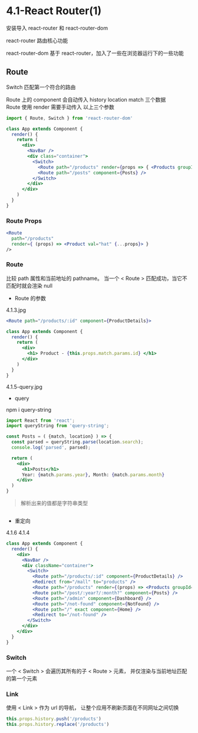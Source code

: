 # 4.1-React Router(1)

安装导入 react-router 和 react-router-dom

react-router 路由核心功能

react-router-dom 基于 react-router，加入了一些在浏览器运行下的一些功能


## Route

Switch 匹配第一个符合的路由

Route 上的 component 会自动传入 history location match 三个数据 <br>
Route 使用 render 需要手动传入 以上三个参数

```jsx
import { Route, Switch } from 'react-router-dom'

class App extends Component {
  render() {
    return (
      <div>
        <NavBar />
        <div class="container">
          <Switch>
            <Route path="/products" render={props => { <Products groupId={99} {...props} /> }} />
            <Route path="/posts" component={Posts} />
          </Switch>
        </div> 
      </div>
    )
  }
}

```

### Route Props

```jsx
<Route 
  path="/products"
  render={ (props) => <Product val="hat" {...props}> }
/>
```

### Route

比较 path 属性和当前地址的 pathname。 当一个 < Route > 匹配成功，当它不匹配时就会渲染 null

* Route 的参数

4.1.3.jpg

```jsx
<Route path="/products/:id" component={ProductDetails}>
```

```jsx
class App extends Component {
  render() {
    return (
      <div>
        <h1> Product - {this.props.match.params.id} </h1>
      </div>
    )
  }
}
```

4.1.5-query.jpg

* query

npm i query-string

```jsx
import React from 'react';
import queryString from 'query-string';

const Posts = ( {match, location} ) => {
  const parsed = queryString.parse(location.search);
  console.log('parsed', parsed);

  return (
    <div>
      <h1>Posts</h1>
      Year: {match.params.year}, Month: {match.params.month}
    </div>
  )
}
```

> 解析出来的值都是字符串类型

```jsx

```

* 重定向

4.1.6 4.1.4

```jsx
class App extends Component {
  render() {
    <div>
      <NavBar />
      <div className="container">
        <Switch>
          <Route path="/products/:id" component={ProductDetails} />
          <Redirect from="/mall" to="products" />
          <Route path="/products" render={(props) => <Products groupId="99" {...props} />} />
          <Route path="/post/:year?/:month?" component={Posts} />
          <Route path="/admin" component={Dashboard} />
          <Route path="/not-found" component={NotFound} />
          <Route path="/" exact component={Home} />
          <Redirect to="/not-found" />
        </Switch>
      </div>
    </div>
  }
}
```

### Switch

一个 < Switch > 会遍历其所有的子 < Route > 元素， 并仅渲染与当前地址匹配的第一个元素

### Link

使用 < Link > 作为 url 的导航， 让整个应用不刷新页面在不同网址之间切换



```jsx
this.props.history.push('/products')
this.props.history.replace('/products')
```